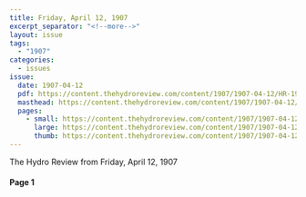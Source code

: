```yaml
---
title: Friday, April 12, 1907
excerpt_separator: "<!--more-->"
layout: issue
tags:
  - "1907"
categories:
  - issues
issue:
  date: 1907-04-12
  pdf: https://content.thehydroreview.com/content/1907/1907-04-12/HR-1907-04-12.pdf
  masthead: https://content.thehydroreview.com/content/1907/1907-04-12/masthead/HR-1907-04-12.jpg
  pages:
    - small: https://content.thehydroreview.com/content/1907/1907-04-12/small/HR-1907-04-12-01.jpg
      large: https://content.thehydroreview.com/content/1907/1907-04-12/large/HR-1907-04-12-01.jpg
      thumb: https://content.thehydroreview.com/content/1907/1907-04-12/thumbnails/HR-1907-04-12-01.jpg
---
```


The Hydro Review from Friday, April 12, 1907

<!--more-->

<h4>Page 1</h4>
<p></p></p>

